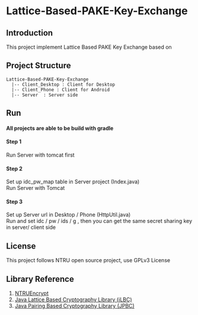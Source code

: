 # Lattice-Based-PAKE-Key-Exchange

## Introduction
This project implement Lattice Based PAKE Key Exchange based on 

## Project Structure
```
Lattice-Based-PAKE-Key-Exchange
  |-- Client_Desktop : Client for Desktop
  |-- Client_Phone : Client for Android
  |-- Server  : Server side
```

## Run
#### All projects are able to be build with gradle
#### Step 1 
Run Server with tomcat first
#### Step 2
Set up idc_pw_map table in Server project (Index.java)<br>
Run Server with Tomcat
#### Step 3
Set up Server url in Desktop / Phone (HttpUtil.java)<br>
Run and set idc / pw / ids / g , then you can get the same secret sharing key in server/ client side


## License
This project follows NTRU open source project, use GPLv3 License

## Library Reference
1. [NTRUEncrypt](https://github.com/NTRUOpenSourceProject/ntru-crypto)
2. [Java Lattice Based Cryptography Library (jLBC)](http://gas.dia.unisa.it/projects/jlbc/)
3. [Java Pairing Based Cryptography Library (JPBC)](http://gas.dia.unisa.it/projects/jpbc/#.WPhieVOGOV4)
